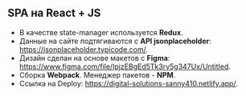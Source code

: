 SPA на React + JS
-------------------------
+ В качестве state-manager используется **Redux**. 
+ Данные на сайте подтягиваются с **API jsonplaceholder**: https://jsonplaceholder.typicode.com/.
+ Дизайн сделан на основе макетов с **Figma**: https://www.figma.com/file/IpjzEBgEd5Tk3ry5g347Ux/Untitled.
+ Сборка **Webpack**. Менеджер пакетов - **NPM**. 
+ Ссылка на Deploy: https://digital-solutions-sanny410.netlify.app/.

